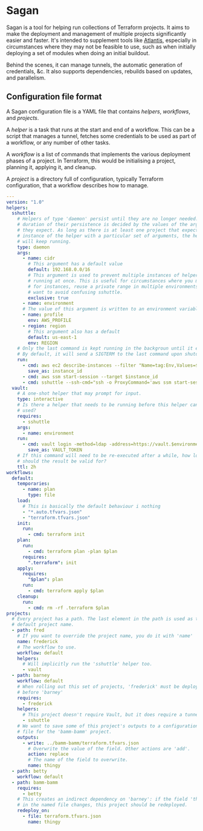 # Sagan

Sagan is a tool for helping run collections of Terraform projects. It aims to make the deployment and management of multiple projects significantly easier and faster. It's intended to supplement tools like [Atlantis](https://www.runatlantis.io/), especially in circumstances where they may not be feasible to use, such as when initially deploying a set of modules when doing an initial buildout.

Behind the scenes, it can manage tunnels, the automatic generation of credentials, &c. It also supports dependencies, rebuilds based on updates, and parallelism.

## Configuration file format

A Sagan configuration file is a YAML file that contains _helpers_, _workflows_, and _projects_.

A _helper_ is a task that runs at the start and end of a workflow. This can be a script that manages a tunnel, fetches some credentials to be used as part of a workflow, or any number of other tasks.

A _workflow_ is a list of commands that implements the various deployment phases of a project. In Terraform, this would be initialising a project, planning it, applying it, and cleanup.

A _project_ is a directory full of configuration, typically Terraform configuration, that a workflow describes how to manage.

```yaml
---
version: "1.0"
helpers:
  sshuttle:
    # Helpers of type 'daemon' persist until they are no longer needed. The
    # duration of their persistence is decided by the values of the arguments
    # they expect. As long as there is at least one project that expects an
    # instance of the helper with a particular set of arguments, the helper
    # will keep running.
    type: daemon
    args:
      - name: cidr
        # This argument has a default value
        default: 192.168.0.0/16
        # This argument is used to prevent multiple instances of helper
        # running at once. This is useful for circumstances where you may,
        # for instances, reuse a private range in multiple environments and
        # want to avoid confusing sshuttle.
        exclusive: true
      - name: environment
      # The value of this argument is written to an environment variable
      - name: profile
        env: AWS_PROFILE
      - region: region
        # This argument also has a default
        default: us-east-1
        env: REGION
    # Only the last command is kept running in the backgroun until it exits.
    # By default, it will send a SIGTERM to the last command upon shutdown.
    run:
      - cmd: aws ec2 describe-instances --filter "Name=tag:Env,Values=$environment" "Name=tag:Role,Values=bastion" --query "Reservations[].Instances[].InstanceId | [0]" --output text
        save_as: instance_id
      - cmd: aws ssm start-session --target $instance_id
      - cmd: sshuttle --ssh-cmd="ssh -o ProxyCommand='aws ssm start-session --target %h --document-name AWS-StartSSHSession --parameters portNumber=22'" --remote ec2-user@$instance_id $cidr
  vault:
    # A one-shot helper that may prompt for input.
    type: interactive
    # Is there a helper that needs to be running before this helper can be
    # used?
    requires:
      - sshuttle
    args:
      - name: environment
    run:
      - cmd: vault login -method=ldap -address=https://vault.$environment.infra.example.com -no-store
        save_as: VAULT_TOKEN
    # If this command will need to be re-executed after a while, how long
    # should the result be valid for?
    ttl: 2h
workflows:
  default:
    temporaries:
      - name: plan
        type: file
    load:
      # This is basically the default behaviour i nothing
      - "*.auto.tfvars.json"
      - "terraform.tfvars.json"
    init:
      run:
        - cmd: terraform init
    plan:
      run:
        - cmd: terraform plan -plan $plan
      requires:
        ".terraform": init
    apply:
      requires:
        "$plan": plan
      run:
        - cmd: terraform apply $plan
    cleanup:
      run:
        - cmd: rm -rf .terraform $plan
projects:
  # Every project has a path. The last element in the path is used as the
  # default project name.
  - path: fred
    # If you want to override the project name, you do it with 'name'
    name: frederick
    # The workflow to use.
    workflow: default
    helpers:
      # Will implicitly run the 'sshuttle' helper too.
      - vault
  - path: barney
    workflow: default
    # When rolling out this set of projects, 'frederick' must be deployed
    # before 'barney'
    requires:
      - frederick
    helpers:
      # This project doesn't require Vault, but it does require a tunnel.
      - sshuttle
    # We want to save some of this project's outputs to a configuration
    # file for the 'bamm-bamm' project.
    outputs:
      - write: ../bamm-bamm/terraform.tfvars.json
        # Overwrite the value of the field. Other actions are 'add'.
        action: replace
        # The name of the field to overwrite.
        name: thingy
  - path: betty
    workflow: default
  - path: bamm-bamm
    requires:
      - betty
    # This creates an indirect dependency on 'barney': if the field 'thingy'
    # in the named file changes, this project should be redeployed.
    redeploy_on:
      - file: terraform.tfvars.json
        name: thingy
```
